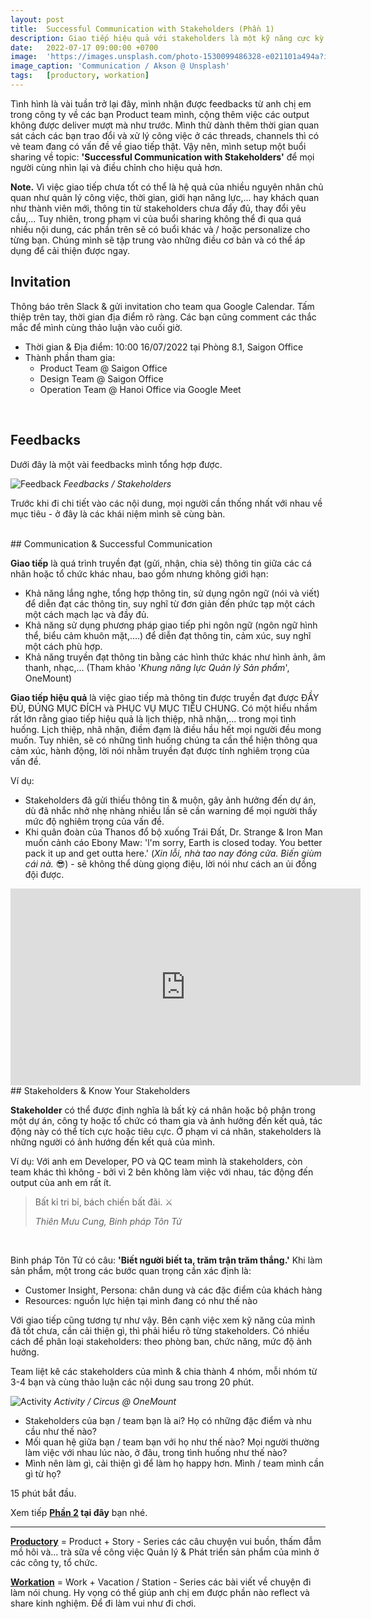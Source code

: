 ```yaml
---
layout: post
title:  Successful Communication with Stakeholders (Phần 1)
description: Giao tiếp hiệu quả với stakeholders là một kỹ năng cực kỳ cần thiết để đảm bảo sự thành công của sản phẩm, dự án, đặc biệt với Product Owner - người luôn được xem là cầu nối, nút thắt giữa các phòng ban, bộ phận. Công ty hiện tại của mình cũng đưa Stakeholders Management và Communication vào khung năng lực, phần nào khẳng định sự quan trọng của việc giao tiếp.
date:   2022-07-17 09:00:00 +0700
image:  'https://images.unsplash.com/photo-1530099486328-e021101a494a?ixlib=rb-4.0.3&ixid=M3wxMjA3fDB8MHxwaG90by1wYWdlfHx8fGVufDB8fHx8fA%3D%3D&auto=format&fit=crop&w=3947&q=80'
image_caption: 'Communication / Akson @ Unsplash'
tags:   [productory, workation]
---
```


Tình hình là vài tuần trở lại đây, mình nhận được feedbacks từ anh chị em trong công ty về các bạn Product team mình, cộng thêm việc các output không được deliver mượt mà như trước. Mình thử dành thêm thời gian quan sát cách các bạn trao đổi và xử lý công việc ở các threads, channels thì có vẻ team đang có vấn đề về giao tiếp thật. Vậy nên, mình setup một buổi sharing về topic: **'Successful Communication with Stakeholders'** để mọi người cùng nhìn lại và điều chỉnh cho hiệu quả hơn. 

**Note.** Vì việc giao tiếp chưa tốt có thể là hệ quả của nhiều nguyên nhân chủ quan như quản lý công việc, thời gian, giới hạn năng lực,... hay khách quan như thành viên mới, thông tin từ stakeholders chưa đẩy đủ, thay đổi yêu cầu,... Tuy nhiên, trong phạm vi của buổi sharing không thể đi qua quá nhiều nội dung, các phần trên sẽ có buổi khác và / hoặc personalize cho từng bạn. Chúng mình sẽ tập trung vào những điều cơ bản và có thể áp dụng để cải thiện được ngay.


## Invitation

Thông báo trên Slack & gửi invitation cho team qua Google Calendar. Tấm thiệp trên tay, thời gian địa điểm rõ ràng. Các bạn cũng comment các thắc mắc để mình cùng thảo luận vào cuối giờ.

- Thời gian & Địa điểm: 10:00 16/07/2022 tại Phòng 8.1, Saigon Office
- Thành phần tham gia:
	+ Product Team @ Saigon Office
	+ Design Team @ Saigon Office
	+ Operation Team @ Hanoi Office via Google Meet
<br>

## Feedbacks

Dưới đây là một vài feedbacks mình tổng hợp được.

![Feedback](https://pbs.twimg.com/media/F2RX7-GbIAADaTR?format=jpg&name=large)
<em>Feedbacks / Stakeholders</em>


Trước khi đi chi tiết vào các nội dung, mọi người cần thống nhất với nhau về mục tiêu - ở đây là các khái niệm mình sẽ cùng bàn.

<br>
## Communication & Successful Communication

**Giao tiếp** là quá trình truyền đạt (gửi, nhận, chia sẻ) thông tin giữa các cá nhân hoặc tổ chức khác nhau, bao gồm nhưng không giới hạn:
- Khả năng lắng nghe, tổng hợp thông tin, sử dụng ngôn ngữ (nói và viết) để diễn đạt các thông tin, suy nghĩ từ đơn giản đến phức tạp một cách một cách mạch lạc và đầy đủ.
- Khả năng sử dụng phương pháp giao tiếp phi ngôn ngữ (ngôn ngữ hình thể, biểu cảm khuôn mặt,....) để diễn đạt thông tin, cảm xúc, suy nghĩ một cách phù hợp.
- Khả năng truyền đạt thông tin bằng các hình thức khác như hình ảnh, âm thanh, nhạc,...
(Tham khảo '*Khung năng lực Quản lý Sản phẩm*', OneMount)


**Giao tiếp hiệu quả** là việc giao tiếp mà thông tin được truyền đạt được ĐẦY ĐỦ, ĐÚNG MỤC ĐÍCH và PHỤC VỤ MỤC TIÊU CHUNG. Có một hiểu nhầm rất lớn rằng giao tiếp hiệu quả là lịch thiệp, nhã nhặn,... trong mọi tình huống. Lịch thiệp, nhã nhặn, điềm đạm là điều hầu hết mọi người đều mong muốn. Tuy nhiên, sẽ có những tình huống chúng ta cần thể hiện thông qua cảm xúc, hành động, lời nói nhằm truyền đạt được tính nghiêm trọng của vấn đề. 

Ví dụ:
- Stakeholders đã gửi thiếu thông tin & muộn, gây ảnh hưởng đến dự án, dù đã nhắc nhở nhẹ nhàng nhiều lần sẽ cần warning để mọi người thấy mức độ nghiêm trọng của vấn đề.
- Khi quân đoàn của Thanos đổ bộ xuống Trái Đất, Dr. Strange & Iron Man muốn cảnh cáo Ebony Maw: 'l'm sorry, Earth is closed today. You better pack it up and get outta here.' (*Xin lỗi, nhà tao nay đóng cửa. Biến giùm cái nà.* 😎) - sẽ không thể dùng giọng điệu, lời nói như cách an ủi đồng đội được.

<iframe width="560" height="315" src="https://www.youtube.com/embed/-odssqo8W_o" title="YouTube video player" frameborder="0" allow="accelerometer; autoplay; clipboard-write; encrypted-media; gyroscope; picture-in-picture; web-share" allowfullscreen>
<em>Earth Is Closed Today / Tony Stark @ Avengers Infinity War</em>
</iframe>

<br>
## Stakeholders & Know Your Stakeholders

**Stakeholder** có thể được định nghĩa là bất kỳ cá nhân hoặc bộ phận trong một dự án, công ty hoặc tổ chức có tham gia và ảnh hưởng đến kết quả, tác động này có thể tích cực hoặc tiêu cực. Ở phạm vi cá nhân, stakeholders là những người có ảnh hướng đến kết quả của mình. 

Ví dụ: Với anh em Developer, PO và QC team mình là stakeholders, còn team khác thì không - bởi vì 2 bên không làm việc với nhau, tác động đến output của anh em rất ít.

> Bất kỉ tri bỉ, bách chiến bất đãi. ⚔
>
> <cite>Thiên Mưu Cung, Binh pháp Tôn Tử</cite>
<br>

Binh pháp Tôn Tử có câu: **'Biết người biết ta, trăm trận trăm thắng.'** Khi làm sản phẩm, một trong các bước quan trọng cần xác định là:
- Customer Insight, Persona: chân dung và các đặc điểm của khách hàng
- Resources: nguồn lực hiện tại mình đang có như thế nào

Với giao tiếp cũng tương tự như vậy. Bên cạnh việc xem kỹ năng của mình đã tốt chưa, cần cải thiện gì, thì phải hiểu rõ từng stakeholders. Có nhiều cách để phân loại stakeholders: theo phòng ban, chức năng, mức độ ảnh hưởng.

Team liệt kê các stakeholders của mình & chia thành 4 nhóm, mỗi nhóm từ 3-4 bạn và cùng thảo luận các nội dung sau trong 20 phút.

![Activity](https://pbs.twimg.com/media/F2SFzNWaAAABun9?format=jpg&name=large)
<em>Activity / Circus @ OneMount</em>

- Stakeholders của bạn / team bạn là ai? Họ có những đặc điểm và nhu cầu như thế nào?
- Mối quan hệ giữa bạn / team bạn với họ như thế nào? Mọi người thường làm việc với nhau lúc nào, ở đâu, trong tình huống như thế nào?
- Mình nên làm gì, cải thiện gì để làm họ happy hơn. Mình / team mình cần gì từ họ?

15 phút bắt đầu.

Xem tiếp **[Phần 2](/blog/successful-communication-with-stakeholders-part-2) tại đây** bạn nhé.

___

**[Productory](/tags/?tag=productory)** = Product + Story - Series các câu chuyện vui buồn, thấm đẫm mồ hôi và... trà sữa về công việc Quản lý & Phát triển sản phẩm của mình ở các công ty, tổ chức.


**[Workation](/tags/?tag=workation)** = Work + Vacation / Station - Series các bài viết về chuyện đi làm nói chung. Hy vọng có thể giúp anh chị em được phần nào reflect và share kinh nghiệm. Để đi làm vui như đi chơi.
